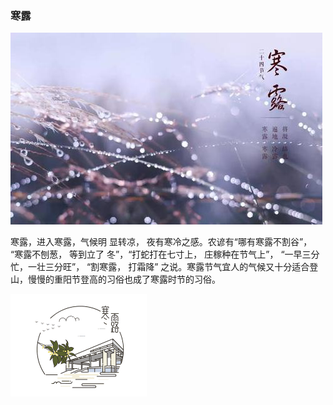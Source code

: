 ### 寒露

![](images/寒露.jpg)

寒露，进入寒露，气候明 显转凉， 夜有寒冷之感。农谚有“哪有寒露不割谷”， “寒露不刨葱， 等到立了 冬”，“打蛇打在七寸上， 庄稼种在节气上”， “一早三分忙，一壮三分旺”， “割寒露， 打霜降” 之说。寒露节气宜人的气候又十分适合登山，慢慢的重阳节登高的习俗也成了寒露时节的习俗。

![](images/寒露2.jpg)